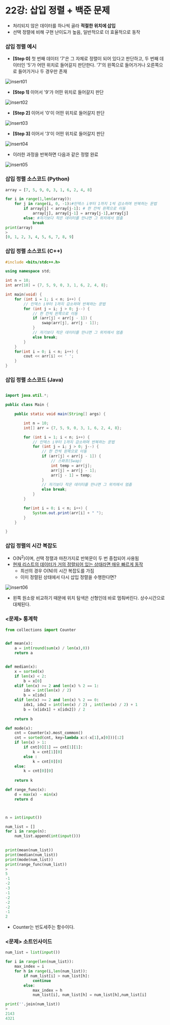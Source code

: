 # 22강: 삽입 정렬 + 백준 문제

- 처리되지 않은 데이터를 하나씩 골라 **적절한 위치에 삽입**
- 선택 정렬에 비해 구현 난이도가 높음, 일반적으로 더 효율적으로 동작

### 삽입 정렬 예시

- **[Step 0]** 첫 번째 데이터 '7'은 그 자체로 정렬이 되어 있다고 판단하고, 두  번째 데이터인 '5'가 어떤 위치로 들어갈지 판단한다. '7'의 왼쪽으로 들어가거나 오른쪽으로 들어가거나 두 경우만 존재

![insert01](./img/insert01.jpg)

- **[Step 1]** 이어서 '9'가 어떤 위치로 들어갈지 판단

![insert02](./img/insert02.jpg)

- **[Step 2]** 이어서 '0'이 어떤 위치로 들어갈지 판단

![insert03](./img/insert03.jpg)

- **[Step 3]** 이어서 '3'이 어떤 위치로 들어갈지 판단

![insert04](./img/insert04.jpg)

- 이러한 과정을 반복하면 다음과 같은 정렬 완료

![insert05](./img/insert05.jpg)

### 삽입 정렬 소스코드 (Python)

```python
array = [7, 5, 9, 0, 3, 1, 6, 2, 4, 8]

for i in range(1,len(array)):
    for j in range(i, 0, -1):#인덱스 i부터 1까지 1씩 감소하며 반복하는 문법
        if array[j] < array[j-1]: # 한 칸씩 왼쪽으로 이동
            array[j], array[j-1] = array[j-1],array[j]
        else: #자기보다 작은 데이터를 만나면 그 위치에서 멈춤
            break
print(array)
>
[0, 1, 2, 3, 4, 5, 6, 7, 8, 9]
```

### 삽입 정렬 소스코드 (C++)

```c++
#include <bits/stdc++.h>

using namespace std;

int n = 10;
int arr[10] = {7, 5, 9, 0, 3, 1, 6, 2, 4, 8};

int main(void) {
    for (int i = 1; i < n; i++) {
        // 인덱스 i부터 1까지 감소하며 반복하는 문법
        for (int j = i; j > 0; j--) {
            // 한 칸씩 왼쪽으로 이동
            if (arr[j] < arr[j - 1]) {
                swap(arr[j], arr[j - 1]);
            }
            // 자기보다 작은 데이터를 만나면 그 위치에서 멈춤
            else break;
        }
    }
    for(int i = 0; i < n; i++) {
        cout << arr[i] << ' ';
    }
}
```

### 삽입 정렬 소스코드 (Java)

```java
  
import java.util.*;

public class Main {

    public static void main(String[] args) {

        int n = 10;
        int[] arr = {7, 5, 9, 0, 3, 1, 6, 2, 4, 8};

        for (int i = 1; i < n; i++) {
            // 인덱스 i부터 1까지 감소하며 반복하는 문법
            for (int j = i; j > 0; j--) {
                // 한 칸씩 왼쪽으로 이동
                if (arr[j] < arr[j - 1]) {
                    // 스와프(Swap)
                    int temp = arr[j];
                    arr[j] = arr[j - 1];
                    arr[j - 1] = temp;
                }
                // 자기보다 작은 데이터를 만나면 그 위치에서 멈춤
                else break;
            }
        }

        for(int i = 0; i < n; i++) {
            System.out.print(arr[i] + " ");
        }
    }

}
```

### 삽입 정렬의 시간 복잡도

- O(N<sup>2</sup>)이며, 선택 정렬과 마찬가지로 반복문이 두 번 중첩되어 사용됨
- <u>현재 리스트의 데이터가 거의 정렬되어 있는 상태라면 매우 빠르게 동작</u>
  - 최선의 경우 O(N)의 시간 복잡도를 가짐
  - 이미 정렬된 상태에서 다시 삽입 정렬을 수행한다면?

![insert06](./img/insert06.jpg)

- 왼쪽 원소랑 비교하기 때문에 위치 탐색은 선형인데 바로 멈춰버린다. 상수시간으로 대체된다.

### <문제> 통계학

```python
from collections import Counter


def mean(x):
    a = int(round(sum(x) / len(x),0))
    return a


def median(x):
    x = sorted(x)
    if len(x) < 2:
        b = x[0]
    elif len(x) >= 2 and len(x) % 2 == 1:
        idx = int(len(x) / 2)
        b = x[idx]
    elif len(x) >= 2 and len(x) % 2 == 0:
        idx1, idx2 = int(len(x) / 2) , int(len(x) / 2) + 1
        b = (x[idx1] + x[idx2]) / 2
        
    return b

def mode(x):
    cnt = Counter(x).most_common()
    cnt = sorted(cnt, key=lambda x:(-x[1],x[0]))[:2]
    if len(x) > 1:
        if cnt[0][1] == cnt[1][1]:
            k = cnt[1][0]
        else :
            k = cnt[0][0]
    else:
        k = cnt[0][0]
    
    return k

def range_func(x):
    d = max(x) - min(x)
    return d



n = int(input())

num_list = []
for i in range(n):
    num_list.append(int(input()))

    
print(mean(num_list))
print(median(num_list))
print(mode(num_list))
print(range_func(num_list))
>
5
-1
-2
-3
-1
-2
-2
-2
-1
2
```

- Counter는 빈도세주는 함수이다.

### <문제> 소트인사이드

```python
num_list = list(input())

for i in range(len(num_list)):
    max_index = i
    for h in range(i,len(num_list)):
        if num_list[i] > num_list[h]:
            continue
        else:
            max_index = h
            num_list[i], num_list[h] = num_list[h],num_list[i]

print(''.join(num_list))
>
2143
4321
```

